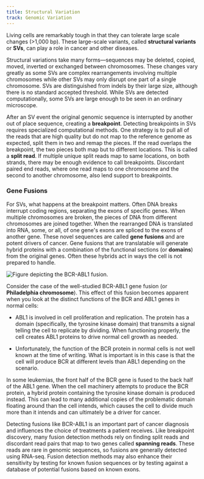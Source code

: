 ```yaml
---
title: Structural Variation
track: Genomic Variation
---
```


Living cells are remarkably tough in that they can tolerate large scale changes
(>1,000 bp). These large-scale variants, called **structural variants** or
**SVs**, can play a role in cancer and other diseases.

Structural variations take many forms—sequences may be deleted, copied, moved,
inverted or exchanged between chromosomes. These changes vary greatly as some
SVs are complex rearrangements involving multiple chromosomes while other SVs
may only disrupt one part of a single chromosome. SVs are distinguished from
indels by their large size, although there is no standard accepted threshold.
While SVs are detected computationally, some SVs are large enough to be seen in
an ordinary microscope.

After an SV event the original genomic sequence is interrupted by another out
of place sequence, creating a **breakpoint**. Detecting breakpoints in SVs
requires specialized computational methods. One strategy is to pull all of the
reads that are high quality but do not map to the reference genome as expected,
split them in two and remap the pieces. If the read overlaps the breakpoint, the
two pieces both map but to different locations. This is called a **split
read**. If multiple unique split reads map to same locations, on both strands,
there may be enough evidence to call breakpoints. Discordant paired end reads,
where one read maps to one chromosome and the second to another chromosome, also
lend support to breakpoints.

### Gene Fusions

For SVs, what happens at the breakpoint matters. Often DNA breaks interrupt
coding regions, separating the exons of specific genes. When multiple
chromosomes are broken, the pieces of DNA from different chromosomes are joined
together. When the rearranged DNA is translated into RNA, some, or all, of one
gene's exons are spliced to the exons of another gene. These novel sequences are
called **gene fusions** and are potent drivers of cancer. Gene fusions that
are translatable will generate hybrid proteins with a combination of the
functional sections (or **domains**) from the original genes. Often these
hybrids act in ways the cell is not prepared to handle.

![Figure depicting the BCR-ABL1 fusion.](../images/2.3-Gene-Fusion.jpg)

Consider the case of the well-studied BCR-ABL1 gene fusion (or **Philadelphia
chromosome**). This effect of this fusion becomes apparent when you look at the
distinct functions of the BCR and ABL1 genes in normal cells:

- ABL1 is involved in cell proliferation and replication. The protein has a
  domain (specifically, the tyrosine kinase domain) that transmits a signal
  telling the cell to replicate by dividing. When functioning properly, the cell
  creates ABL1 proteins to drive normal cell growth as needed.

- Unfortunately, the function of the BCR protein in normal cells is not well
  known at the time of writing. What is important is in this case is that the
  cell will produce BCR at different levels than ABL1 depending on the scenario.

In some leukemias, the front half of the BCR gene is fused to the back half of
the ABL1 gene. When the cell machinery attempts to produce the BCR protein, a
hybrid protein containing the tyrosine kinase domain is produced instead. This
can lead to many additional copies of the problematic domain floating around
than the cell intends, which causes the cell to divide much more than it intends
and can ultimately be a driver for cancer.

Detecting fusions like BCR-ABL1 is an important part of cancer diagnosis and
influences the choice of treatments a patient receives. Like breakpoint
discovery, many fusion detection methods rely on finding split reads and
discordant read pairs that map to two genes called **spanning reads**. These
reads are rare in genomic sequences, so fusions are generally detected using
RNA-seq. Fusion detection methods may also enhance their sensitivity by testing
for known fusion sequences or by testing against a database of potential fusions
based on known exons.
